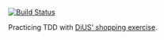 [![Build Status](https://travis-ci.com/cgt/dius-shopping-exercise.svg?branch=master)](https://travis-ci.com/cgt/dius-shopping-exercise)

Practicing TDD with [DiUS' shopping exercise](github.com/DiUS/coding-tests).
